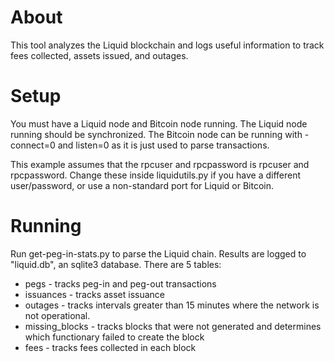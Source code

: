 # About

This tool analyzes the Liquid blockchain and logs useful information to track fees collected, assets issued, and outages.

# Setup

You must have a Liquid node and Bitcoin node running. The Liquid node running should be synchronized. The Bitcoin node can be running with -connect=0 and listen=0 as it is just used to parse transactions.

This example assumes that the rpcuser and rpcpassword is rpcuser and rpcpassword. Change these inside liquidutils.py if you have a different user/password, or use a non-standard port for Liquid or Bitcoin.

# Running

Run get-peg-in-stats.py to parse the Liquid chain. Results are logged to "liquid.db", an sqlite3 database. There are 5 tables:

* pegs - tracks peg-in and peg-out transactions
* issuances - tracks asset issuance
* outages - tracks intervals greater than 15 minutes where the network is not operational.
* missing_blocks - tracks blocks that were not generated and determines which functionary failed to create the block
* fees - tracks fees collected in each block